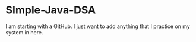 # SImple-Java-DSA
I am starting with a GitHub. I just want to add anything that I practice on my system in here. 
